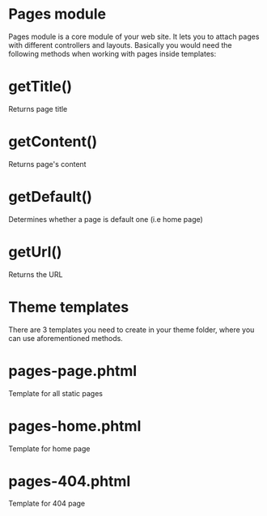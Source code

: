 Pages module
============

Pages module is a core module of your web site. It lets you to attach pages with different controllers and layouts. Basically you would need the following methods when working with pages inside templates:

# getTitle()

Returns page title

# getContent()

Returns page's content

# getDefault()

Determines whether a page is default one (i.e home page)

# getUrl()

Returns the URL

# Theme templates

There are 3 templates you need to create in your theme folder, where you can use aforementioned methods.

# pages-page.phtml

Template for all static pages

# pages-home.phtml

Template for home page

# pages-404.phtml

Template for 404 page
